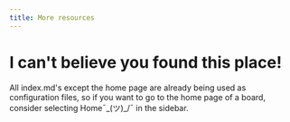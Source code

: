 ```yaml
---
title: More resources
---
```


# I can't believe you found this place!

All index.md's except the home page are already being used as configuration files, so if you want to go to the home page of a board, consider selecting Home¯\_(ツ)_/¯ in the sidebar.